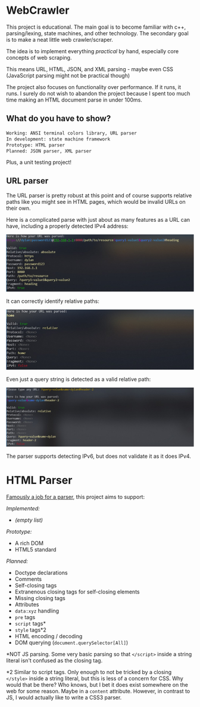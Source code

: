 # WebCrawler
This project is educational. The main goal
is to become familiar with c++, parsing/lexing,
state machines, and other technology. The
secondary goal is to make a neat little web
crawler/scraper.

The idea is to implement everything *practical*
by hand, especially core concepts of web scraping.

This means URL, HTML, JSON, and XML parsing -
maybe even CSS (JavaScript parsing might not
be practical though)

The project also focuses on functionality over
performance. If it runs, it runs. I surely
do not wish to abandon the project because I
spent too much time making an HTML document parse
in under 100ms.

## What do you have to show?

```
Working: ANSI terminal colors library, URL parser
In development: state machine framework
Prototype: HTML parser
Planned: JSON parser, XML parser
```

Plus, a unit testing project!

## URL parser
The URL parser is pretty robust at this point
and of course supports relative paths like you might
see in HTML pages, which would be invalid URLs on
their own.

Here is a complicated parse with just about
as many features as a URL can have, including
a properly detected IPv4 address:

![complex url parse](docs/complex%20url%20parse.jpg)

It can correctly identify relative paths:

![simple relative url parse](docs/simple%20relative%20parse.jpg)

Even just a query string is detected as a
valid relative path:

![complex relative url parse](docs/difficult%20relative%20parse.jpg)

The parser supports detecting IPv6, but does not
validate it as it does IPv4.

# HTML Parser
[Famously a job for a parser](https://stackoverflow.com/questions/1732348/regex-match-open-tags-except-xhtml-self-contained-tags/1732454?ref=blog.codinghorror.com#1732454),
this project aims to support:

*Implemented:*
- *(empty list)*

*Prototype:*
- A rich DOM
- HTML5 standard

*Planned:*
- Doctype declarations
- Comments
- Self-closing tags
- Extranenous closing tags for self-closing elements
- Missing closing tags
- Attributes
- `data:xyz` handling
- `pre` tags
- `script` tags*
- `style` tags*2
- HTML encoding / decoding
- DOM querying (`document.querySelector[All]`)

*NOT JS parsing. Some very basic parsing so
that `</script>` inside a string literal
isn't confused as the closing tag.

*2 Similar to script tags. Only enough to
not be tricked by a closing `</style>` inside
a string literal, but this is less of a concern
for CSS. Why would that be there? Who knows,
but I bet it does exist somewhere on the web for
some reason. Maybe in a `content` attribute.
However, in contrast to JS, I would actually
like to write a CSS3 parser.